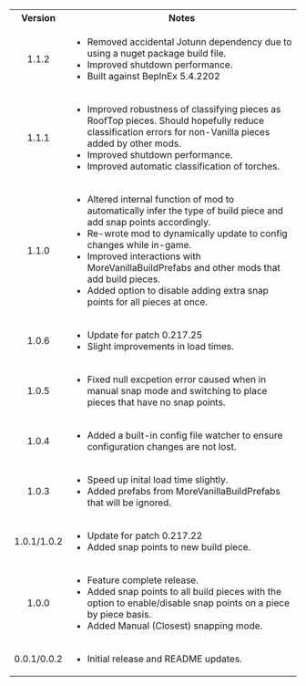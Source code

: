 <table>
	<tbody>
		<tr>
			<th align="center">Version</th>
			<th align="center">Notes</th>
		</tr>
		<tr>
			<td align="center">1.1.2</td>
			<td align="left">
				<ul>
					<li>Removed accidental Jotunn dependency due to using a nuget package build file.</li>
					<li>Improved shutdown performance.</li>
					<li>Built against BepInEx 5.4.2202</li>
				</ul>
			</td>
		</tr>
		<tr>
			<td align="center">1.1.1</td>
			<td align="left">
				<ul>
					<li>Improved robustness of classifying pieces as RoofTop pieces. Should hopefully reduce classification errors for non-Vanilla pieces added by other mods.</li>
					<li>Improved shutdown performance.</li>
					<li>Improved automatic classification of torches.</li>
				</ul>
			</td>
		</tr>
		<tr>
			<td align="center">1.1.0</td>
			<td align="left">
				<ul>
					<li>Altered internal function of mod to automatically infer the type of build piece and add snap points accordingly.</li>
					<li>Re-wrote mod to dynamically update to config changes while in-game.</li>
					<li>Improved interactions with MoreVanillaBuildPrefabs and other mods that add build pieces.</li>
					<li>Added option to disable adding extra snap points for all pieces at once.</li>
				</ul>
			</td>
		</tr>
		<tr>
			<td align="center">1.0.6</td>
			<td align="left">
				<ul>
					<li>Update for patch 0.217.25</li>
					<li>Slight improvements in load times.</li>
				</ul>
			</td>
		</tr>
		<tr>
			<td align="center">1.0.5</td>
			<td align="left">
				<ul>
					<li>Fixed null excpetion error caused when in manual snap mode and switching to place pieces that have no snap points.</li>
				</ul>
			</td>
		</tr>
		<tr>
			<td align="center">1.0.4</td>
			<td align="left">
				<ul>
					<li>Added a built-in config file watcher to ensure configuration changes are not lost.</li>
				</ul>
			</td>
		</tr>
		<tr>
			<td align="center">1.0.3</td>
			<td align="left">
				<ul>
					<li>Speed up inital load time slightly.</li>
					<li>Added prefabs from MoreVanillaBuildPrefabs that will be ignored.</li>
				</ul>
			</td>
		</tr>
		<tr>
			<td align="center">1.0.1/1.0.2</td>
			<td align="left">
				<ul>
					<li>Update for patch 0.217.22</li>
					<li>Added snap points to new build piece.</li>
				</ul>
			</td>
		</tr>
		<tr>
			<td align="center">1.0.0</td>
			<td align="left">
				<ul>
					<li>Feature complete release.</li>
					<li>Added snap points to all build pieces with the option to enable/disable snap points on a piece by piece basis.</li>
					<li>Added Manual (Closest) snapping mode.</li>
				</ul>
			</td>
		</tr>
		<tr>
			<td align="center">0.0.1/0.0.2</td>
			<td align="left">
				<ul>
					<li>
						Initial release and README updates.
					</li>
				</ul>
			</td>
		</tr>
	</tbody>
</table>